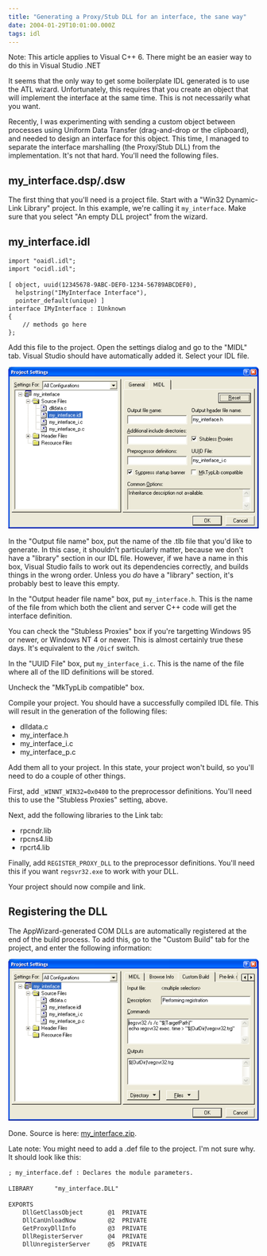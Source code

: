 ```yaml
---
title: "Generating a Proxy/Stub DLL for an interface, the sane way"
date: 2004-01-29T10:01:00.000Z
tags: idl
---
```

Note: This article applies to Visual C++ 6. There might be an easier way to do this in Visual Studio .NET

It seems that the only way to get some boilerplate IDL generated is to use the ATL wizard. Unfortunately, this requires that you create an object that will implement the interface at the same time. This is not necessarily what you want.

Recently, I was experimenting with sending a custom object between processes using Uniform Data Transfer (drag-and-drop or the clipboard), and needed to design an interface for this object. This time, I managed to separate the interface marshalling (the Proxy/Stub DLL) from the implementation. It's not that hard. You'll need the following files.

## my_interface.dsp/.dsw

The first thing that you'll need is a project file. Start with a "Win32 Dynamic-Link Library" project. In this example, we're calling it `my_interface`. Make sure that you select "An empty DLL project" from the wizard.

## my_interface.idl

```midl
import "oaidl.idl";
import "ocidl.idl";

[ object, uuid(12345678-9ABC-DEF0-1234-56789ABCDEF0),
  helpstring("IMyInterface Interface"),
  pointer_default(unique) ]
interface IMyInterface : IUnknown
{
    // methods go here
};
```

Add this file to the project. Open the settings dialog and go to the "MIDL" tab. Visual Studio should have automatically added it. Select your IDL file.

![](/images/2004/2004-01-29-generating-a-proxystub-dll-for-an-interface-the-sane-way/idl_proxy_midl.png)

In the "Output file name" box, put the name of the .tlb file that you'd like to generate. In this case, it shouldn't particularly matter, because we don't have a "library" section in our IDL file. However, if we have a name in this box, Visual Studio fails to work out its dependencies correctly, and builds things in the wrong order. Unless you _do_ have a "library" section, it's probably best to leave this empty.

In the "Output header file name" box, put `my_interface.h`. This is the name of the file from which both the client and server C++ code will get the interface definition.

You can check the "Stubless Proxies" box if you're targetting Windows 95 or newer, or Windows NT 4 or newer. This is almost certainly true these days. It's equivalent to the `/Oicf` switch.

In the "UUID File" box, put `my_interface_i.c`. This is the name of the file where all of the IID definitions will be stored.

Uncheck the "MkTypLib compatible" box.

Compile your project. You should have a successfully compiled IDL file. This will result in the generation of the following files:

*   dlldata.c
*   my_interface.h
*   my_interface_i.c
*   my_interface_p.c

Add them all to your project.
In this state, your project won't build, so you'll need to do a couple of other things.

First, add `_WINNT_WIN32=0x0400` to the preprocessor definitions. You'll need this to use the "Stubless Proxies" setting, above.

Next, add the following libraries to the Link tab:

*   rpcndr.lib
*   rpcns4.lib
*   rpcrt4.lib

Finally, add `REGISTER_PROXY_DLL` to the preprocessor definitions. You'll need this if you want `regsvr32.exe` to work with your DLL.

Your project should now compile and link.

## Registering the DLL

The AppWizard-generated COM DLLs are automatically registered at the end of the build process. To add this, go to the "Custom Build" tab for the project, and enter the following information:

![](/images/2004/2004-01-29-generating-a-proxystub-dll-for-an-interface-the-sane-way/idl_proxy_regsvr32.png)

Done. Source is here: [my_interface.zip](/files/2004/2004-01-29-generating-a-proxystub-dll-for-an-interface-the-sane-way/my_interface.zip).

Late note: You might need to add a .def file to the project. I'm not sure why. It should look like this:

```
; my_interface.def : Declares the module parameters.

LIBRARY      "my_interface.DLL"

EXPORTS
    DllGetClassObject       @1	PRIVATE
    DllCanUnloadNow         @2	PRIVATE
    GetProxyDllInfo         @3	PRIVATE
    DllRegisterServer		@4	PRIVATE
    DllUnregisterServer		@5	PRIVATE
```
